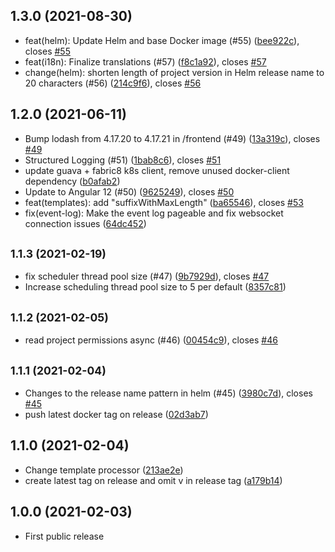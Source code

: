 ## 1.3.0 (2021-08-30)

* feat(helm): Update Helm and base Docker image (#55) ([bee922c](https://github.com/subshell/o-neko/commit/bee922c)), closes [#55](https://github.com/subshell/o-neko/issues/55)
* feat(i18n): Finalize translations (#57) ([f8c1a92](https://github.com/subshell/o-neko/commit/f8c1a92)), closes [#57](https://github.com/subshell/o-neko/issues/57)
* change(helm): shorten length of project version in Helm release name to 20 characters (#56) ([214c9f6](https://github.com/subshell/o-neko/commit/214c9f6)), closes [#56](https://github.com/subshell/o-neko/issues/56)



## 1.2.0 (2021-06-11)

* Bump lodash from 4.17.20 to 4.17.21 in /frontend (#49) ([13a319c](https://github.com/subshell/o-neko/commit/13a319c)), closes [#49](https://github.com/subshell/o-neko/issues/49)
* Structured Logging (#51) ([1bab8c6](https://github.com/subshell/o-neko/commit/1bab8c6)), closes [#51](https://github.com/subshell/o-neko/issues/51)
* update guava + fabric8 k8s client, remove unused docker-client dependency ([b0afab2](https://github.com/subshell/o-neko/commit/b0afab2))
* Update to Angular 12 (#50) ([9625249](https://github.com/subshell/o-neko/commit/9625249)), closes [#50](https://github.com/subshell/o-neko/issues/50)
* feat(templates): add "suffixWithMaxLength" ([ba65546](https://github.com/subshell/o-neko/commit/ba65546)), closes [#53](https://github.com/subshell/o-neko/issues/53)
* fix(event-log): Make the event log pageable and fix websocket connection issues ([64dc452](https://github.com/subshell/o-neko/commit/64dc452))



## <small>1.1.3 (2021-02-19)</small>

* fix scheduler thread pool size (#47) ([9b7929d](https://github.com/subshell/o-neko/commit/9b7929d)), closes [#47](https://github.com/subshell/o-neko/issues/47)
* Increase scheduling thread pool size to 5 per default ([8357c81](https://github.com/subshell/o-neko/commit/8357c81))



## <small>1.1.2 (2021-02-05)</small>

* read project permissions async (#46) ([00454c9](https://github.com/subshell/o-neko/commit/00454c9)), closes [#46](https://github.com/subshell/o-neko/issues/46)



## <small>1.1.1 (2021-02-04)</small>

* Changes to the release name pattern in helm (#45) ([3980c7d](https://github.com/subshell/o-neko/commit/3980c7d)), closes [#45](https://github.com/subshell/o-neko/issues/45)
* push latest docker tag on release ([02d3ab7](https://github.com/subshell/o-neko/commit/02d3ab7))



## 1.1.0 (2021-02-04)

* Change template processor ([213ae2e](https://github.com/subshell/o-neko/commit/213ae2e))
* create latest tag on release and omit v in release tag ([a179b14](https://github.com/subshell/o-neko/commit/a179b14))



## 1.0.0 (2021-02-03)

* First public release
